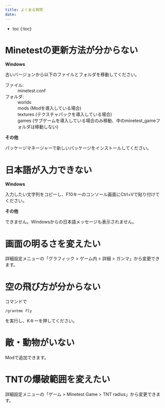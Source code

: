 ```yaml
---
title: よくある質問
date:
---
```


- toc
{:toc}

# Minetestの更新方法が分からない

**Windows**

古いバージョンから以下のファイルとフォルダを移動してください。

<dl>
  <dt>ファイル:</dt>
  <dd>minetest.conf</dd>

  <dt>フォルダ:</dt>
  <dd>worlds</dd>
  <dd>mods (Modを導入している場合)</dd>
  <dd>textures (テクスチャパックを導入している場合)</dd>
  <dd>games (サブゲームを導入している場合のみ移動、中のminetest_gameフォルダは移動しない)</dd>
</dl>

**その他**

パッケージマネージャーで新しいパッケージをインストールしてください。

# 日本語が入力できない

**Windows**

入力したい文字列をコピーし、F10キーのコンソール画面にCtrl+Vで貼り付けてください。

**その他**

できません。Windowsからの日本語メッセージも表示されません。

# 画面の明るさを変えたい

詳細設定メニューの「グラフィック > ゲーム内 > 詳細 > ガンマ」から変更できます。

# 空の飛び方が分からない

コマンドで
```
/grantme fly
```
を実行し、Kキーを押してください。

# 敵・動物がいない

Modで追加できます。

# TNTの爆破範囲を変えたい

詳細設定メニューの「ゲーム > Minetest Game > TNT radius」から変更できます。

